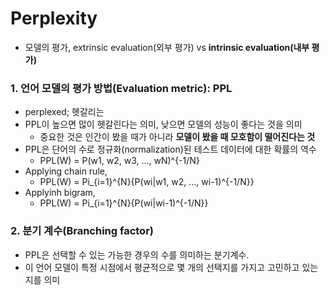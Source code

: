 # Perplexity
- 모델의 평가, extrinsic evaluation(외부 평가) vs **intrinsic evaluation(내부 평가)**

### 1. 언어 모델의 평가 방법(Evaluation metric): PPL
- perplexed; 헷갈리는
- PPL이 높으면 많이 헷갈린다는 의미, 낮으면 모델의 성능이 좋다는 것을 의미
    - 중요한 것은 인간이 봤을 때가 아니라 **모델이 봤을 때 모호함이 떨어진다는 것**
- PPL은 단어의 수로 정규화(normalization)된 테스트 데이터에 대한 확률의 역수
    - PPL(W) = P(w1, w2, w3, ..., wN)^{-1/N}
- Applying chain rule,
    - PPL(W) = Pi_{i=1}^{N}{P(wi|w1, w2, ..., wi-1)^{-1/N}}
- Applyinh bigram,
    - PPL(W) = Pi_{i=1}^{N}{P(wi|wi-1)^{-1/N}}
    
### 2. 분기 계수(Branching factor)
- PPL은 선택할 수 있는 가능한 경우의 수를 의미하는 분기계수.
- 이 언어 모델이 특정 시점에서 평균적으로 몇 개의 선택지를 가지고 고민하고 있는지를 의미
